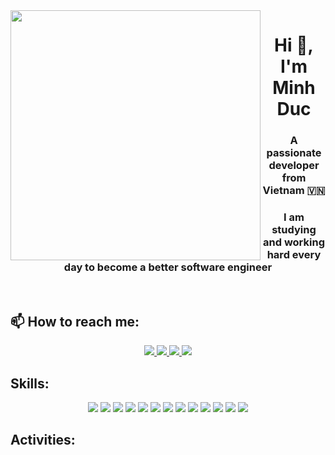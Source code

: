 <img align="left" width="400" src="https://pbs.twimg.com/media/DApnZ2fWsAMLtDz.jpg">
<h1 align="center">Hi 👋, I'm Minh Duc</h1>
<p align="center">
  <h3 align="center">A passionate developer from Vietnam 🇻🇳 </h3>
  <h3 align="center">I am studying and working hard every day to become a better software engineer</h3>
</p>

<br />

## 📫 How to reach me:

<p align="center">
  <a href="https://www.linkedin.com/in/ducle2001/" target="_blank">
    <img src="https://img.icons8.com/fluent/48/000000/linkedin.png"/>
  </a>
  <a href="https://www.facebook.com/profile.php?id=100009180107219&mibextid=ZbWKwL" alt="Facebook">
    <img src="https://img.icons8.com/fluent/48/000000/facebook-new.png" target="_blank" />
  </a> 
  <a href="https://github.com/samytythb" alt="Github">
    <img src="https://img.icons8.com/fluent/48/000000/github.png"/>
  </a>

  <a href="mailto:leminhduc20082001@gmail.com" alt="Email">
    <img src="https://img.icons8.com/fluent/48/000000/mailing.png"/>
  </a>
</p>

## Skills:

<p align="center">
  <img src="https://img.icons8.com/color/48/null/java-coffee-cup-logo--v1.png"/>
  <img src="https://img.icons8.com/color/48/null/javascript--v1.png"/>
  <img src="https://img.icons8.com/color/48/null/python--v1.png"/>
  <img src="https://img.icons8.com/color/48/null/nodejs.png"/>
  <img src="https://img.icons8.com/color/48/null/spring-logo.png"/>
  <img src="https://img.icons8.com/color/48/000000/microsoft-sql-server.png"/>
  <img src="https://img.icons8.com/color/48/000000/mongodb.png"/>
  <img src="https://img.icons8.com/color/48/null/docker.png"/>
  <img src="https://img.icons8.com/color/48/000000/git.png"/>
  <img src="https://img.icons8.com/color/48/000000/github-2.png"/>
  <img src="https://img.icons8.com/external-tal-revivo-shadow-tal-revivo/48/null/external-subversion-a-software-versioning-and-revision-control-system-logo-shadow-tal-revivo.png"/>
  <img src="https://img.icons8.com/color/48/000000/visual-studio-code-2019.png"/>
  <img src="https://img.icons8.com/color/48/null/visual-studio--v2.png"/>
  
</p>

## Activities:
